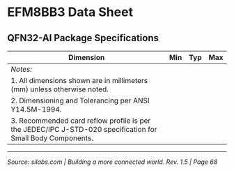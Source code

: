 # EFM8BB3 Data Sheet

## QFN32-AI Package Specifications

| Dimension | Min | Typ | Max |
|-----------|-----|-----|-----|
| *Notes:* |
| 1. All dimensions shown are in millimeters (mm) unless otherwise noted. |
| 2. Dimensioning and Tolerancing per ANSI Y14.5M-1994. |
| 3. Recommended card reflow profile is per the JEDEC/IPC J-STD-020 specification for Small Body Components. |

---

*Source: silabs.com | Building a more connected world. Rev. 1.5 | Page 68*